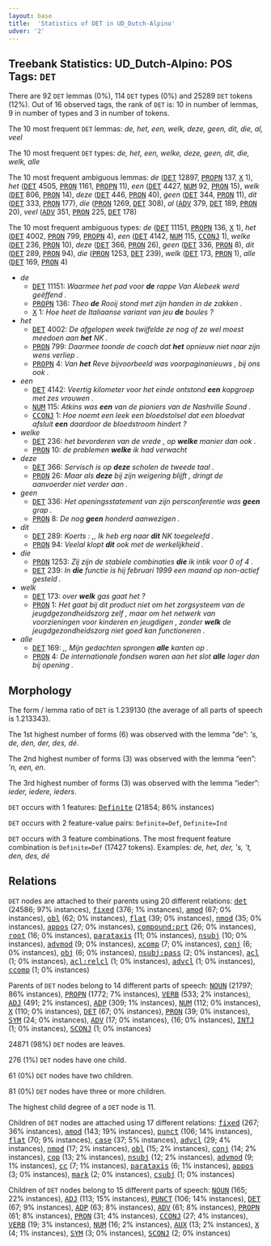 ```yaml
---
layout: base
title:  'Statistics of DET in UD_Dutch-Alpino'
udver: '2'
---
```


## Treebank Statistics: UD_Dutch-Alpino: POS Tags: `DET`

There are 92 `DET` lemmas (0%), 114 `DET` types (0%) and 25289 `DET` tokens (12%).
Out of 16 observed tags, the rank of `DET` is: 10 in number of lemmas, 9 in number of types and 3 in number of tokens.

The 10 most frequent `DET` lemmas: <em>de, het, een, welk, deze, geen, dit, die, al, veel</em>

The 10 most frequent `DET` types:  <em>de, het, een, welke, deze, geen, dit, die, welk, alle</em>

The 10 most frequent ambiguous lemmas: <em>de</em> (<tt><a href="nl_alpino-pos-DET.html">DET</a></tt> 12897, <tt><a href="nl_alpino-pos-PROPN.html">PROPN</a></tt> 137, <tt><a href="nl_alpino-pos-X.html">X</a></tt> 1), <em>het</em> (<tt><a href="nl_alpino-pos-DET.html">DET</a></tt> 4505, <tt><a href="nl_alpino-pos-PRON.html">PRON</a></tt> 1161, <tt><a href="nl_alpino-pos-PROPN.html">PROPN</a></tt> 11), <em>een</em> (<tt><a href="nl_alpino-pos-DET.html">DET</a></tt> 4427, <tt><a href="nl_alpino-pos-NUM.html">NUM</a></tt> 92, <tt><a href="nl_alpino-pos-PRON.html">PRON</a></tt> 15), <em>welk</em> (<tt><a href="nl_alpino-pos-DET.html">DET</a></tt> 806, <tt><a href="nl_alpino-pos-PRON.html">PRON</a></tt> 14), <em>deze</em> (<tt><a href="nl_alpino-pos-DET.html">DET</a></tt> 446, <tt><a href="nl_alpino-pos-PRON.html">PRON</a></tt> 40), <em>geen</em> (<tt><a href="nl_alpino-pos-DET.html">DET</a></tt> 344, <tt><a href="nl_alpino-pos-PRON.html">PRON</a></tt> 11), <em>dit</em> (<tt><a href="nl_alpino-pos-DET.html">DET</a></tt> 333, <tt><a href="nl_alpino-pos-PRON.html">PRON</a></tt> 177), <em>die</em> (<tt><a href="nl_alpino-pos-PRON.html">PRON</a></tt> 1269, <tt><a href="nl_alpino-pos-DET.html">DET</a></tt> 308), <em>al</em> (<tt><a href="nl_alpino-pos-ADV.html">ADV</a></tt> 379, <tt><a href="nl_alpino-pos-DET.html">DET</a></tt> 189, <tt><a href="nl_alpino-pos-PRON.html">PRON</a></tt> 20), <em>veel</em> (<tt><a href="nl_alpino-pos-ADV.html">ADV</a></tt> 351, <tt><a href="nl_alpino-pos-PRON.html">PRON</a></tt> 225, <tt><a href="nl_alpino-pos-DET.html">DET</a></tt> 178)

The 10 most frequent ambiguous types:  <em>de</em> (<tt><a href="nl_alpino-pos-DET.html">DET</a></tt> 11151, <tt><a href="nl_alpino-pos-PROPN.html">PROPN</a></tt> 136, <tt><a href="nl_alpino-pos-X.html">X</a></tt> 1), <em>het</em> (<tt><a href="nl_alpino-pos-DET.html">DET</a></tt> 4002, <tt><a href="nl_alpino-pos-PRON.html">PRON</a></tt> 799, <tt><a href="nl_alpino-pos-PROPN.html">PROPN</a></tt> 4), <em>een</em> (<tt><a href="nl_alpino-pos-DET.html">DET</a></tt> 4142, <tt><a href="nl_alpino-pos-NUM.html">NUM</a></tt> 115, <tt><a href="nl_alpino-pos-CCONJ.html">CCONJ</a></tt> 1), <em>welke</em> (<tt><a href="nl_alpino-pos-DET.html">DET</a></tt> 236, <tt><a href="nl_alpino-pos-PRON.html">PRON</a></tt> 10), <em>deze</em> (<tt><a href="nl_alpino-pos-DET.html">DET</a></tt> 366, <tt><a href="nl_alpino-pos-PRON.html">PRON</a></tt> 26), <em>geen</em> (<tt><a href="nl_alpino-pos-DET.html">DET</a></tt> 336, <tt><a href="nl_alpino-pos-PRON.html">PRON</a></tt> 8), <em>dit</em> (<tt><a href="nl_alpino-pos-DET.html">DET</a></tt> 289, <tt><a href="nl_alpino-pos-PRON.html">PRON</a></tt> 94), <em>die</em> (<tt><a href="nl_alpino-pos-PRON.html">PRON</a></tt> 1253, <tt><a href="nl_alpino-pos-DET.html">DET</a></tt> 239), <em>welk</em> (<tt><a href="nl_alpino-pos-DET.html">DET</a></tt> 173, <tt><a href="nl_alpino-pos-PRON.html">PRON</a></tt> 1), <em>alle</em> (<tt><a href="nl_alpino-pos-DET.html">DET</a></tt> 169, <tt><a href="nl_alpino-pos-PRON.html">PRON</a></tt> 4)


* <em>de</em>
  * <tt><a href="nl_alpino-pos-DET.html">DET</a></tt> 11151: <em>Waarmee het pad voor <b>de</b> rappe Van Alebeek werd geëffend .</em>
  * <tt><a href="nl_alpino-pos-PROPN.html">PROPN</a></tt> 136: <em>Theo <b>de</b> Rooij stond met zijn handen in de zakken .</em>
  * <tt><a href="nl_alpino-pos-X.html">X</a></tt> 1: <em>Hoe heet de Italiaanse variant van jeu <b>de</b> boules ?</em>
* <em>het</em>
  * <tt><a href="nl_alpino-pos-DET.html">DET</a></tt> 4002: <em>De afgelopen week twijfelde ze nog of ze wel moest meedoen aan <b>het</b> NK .</em>
  * <tt><a href="nl_alpino-pos-PRON.html">PRON</a></tt> 799: <em>Daarmee toonde de coach dat <b>het</b> opnieuw niet naar zijn wens verliep .</em>
  * <tt><a href="nl_alpino-pos-PROPN.html">PROPN</a></tt> 4: <em>Van <b>het</b> Reve bijvoorbeeld was voorpaginanieuws , bij ons ook .</em>
* <em>een</em>
  * <tt><a href="nl_alpino-pos-DET.html">DET</a></tt> 4142: <em>Veertig kilometer voor het einde ontstond <b>een</b> kopgroep met zes vrouwen .</em>
  * <tt><a href="nl_alpino-pos-NUM.html">NUM</a></tt> 115: <em>Atkins was <b>een</b> van de pioniers van de Nashville Sound .</em>
  * <tt><a href="nl_alpino-pos-CCONJ.html">CCONJ</a></tt> 1: <em>Hoe noemt een leek een bloedstolsel dat een bloedvat afsluit <b>een</b> daardoor de bloedstroom hindert ?</em>
* <em>welke</em>
  * <tt><a href="nl_alpino-pos-DET.html">DET</a></tt> 236: <em>het bevorderen van de vrede , op <b>welke</b> manier dan ook .</em>
  * <tt><a href="nl_alpino-pos-PRON.html">PRON</a></tt> 10: <em>de problemen <b>welke</b> ik had verwacht</em>
* <em>deze</em>
  * <tt><a href="nl_alpino-pos-DET.html">DET</a></tt> 366: <em>Servisch is op <b>deze</b> scholen de tweede taal .</em>
  * <tt><a href="nl_alpino-pos-PRON.html">PRON</a></tt> 26: <em>Maar als <b>deze</b> bij zijn weigering blijft , dringt de aanvoerder niet verder aan .</em>
* <em>geen</em>
  * <tt><a href="nl_alpino-pos-DET.html">DET</a></tt> 336: <em>Het openingsstatement van zijn persconferentie was <b>geen</b> grap .</em>
  * <tt><a href="nl_alpino-pos-PRON.html">PRON</a></tt> 8: <em>De nog <b>geen</b> honderd aanwezigen .</em>
* <em>dit</em>
  * <tt><a href="nl_alpino-pos-DET.html">DET</a></tt> 289: <em>Koerts : ,, Ik heb erg naar <b>dit</b> NK toegeleefd .</em>
  * <tt><a href="nl_alpino-pos-PRON.html">PRON</a></tt> 94: <em>Veelal klopt <b>dit</b> ook met de werkelijkheid .</em>
* <em>die</em>
  * <tt><a href="nl_alpino-pos-PRON.html">PRON</a></tt> 1253: <em>Zij zijn de stabiele combinaties <b>die</b> ik intik voor 0 of 4 .</em>
  * <tt><a href="nl_alpino-pos-DET.html">DET</a></tt> 239: <em>In <b>die</b> functie is hij februari 1999 een maand op non-actief gesteld .</em>
* <em>welk</em>
  * <tt><a href="nl_alpino-pos-DET.html">DET</a></tt> 173: <em>over <b>welk</b> gas gaat het ?</em>
  * <tt><a href="nl_alpino-pos-PRON.html">PRON</a></tt> 1: <em>Het gaat bij dit product niet om het zorgsysteem van de jeugdgezondheidszorg zelf , maar om het netwerk van voorzieningen voor kinderen en jeugdigen , zonder <b>welk</b> de jeugdgezondheidszorg niet goed kan functioneren .</em>
* <em>alle</em>
  * <tt><a href="nl_alpino-pos-DET.html">DET</a></tt> 169: <em>,, Mijn gedachten sprongen <b>alle</b> kanten op .</em>
  * <tt><a href="nl_alpino-pos-PRON.html">PRON</a></tt> 4: <em>De internationale fondsen waren aan het slot <b>alle</b> lager dan bij opening .</em>

## Morphology

The form / lemma ratio of `DET` is 1.239130 (the average of all parts of speech is 1.213343).

The 1st highest number of forms (6) was observed with the lemma “de”: <em>'s, de, den, der, des, dé</em>.

The 2nd highest number of forms (3) was observed with the lemma “een”: <em>'n, een, en</em>.

The 3rd highest number of forms (3) was observed with the lemma “ieder”: <em>ieder, iedere, ieders</em>.

`DET` occurs with 1 features: <tt><a href="nl_alpino-feat-Definite.html">Definite</a></tt> (21854; 86% instances)

`DET` occurs with 2 feature-value pairs: `Definite=Def`, `Definite=Ind`

`DET` occurs with 3 feature combinations.
The most frequent feature combination is `Definite=Def` (17427 tokens).
Examples: <em>de, het, der, 's, 't, den, des, dé</em>


## Relations

`DET` nodes are attached to their parents using 20 different relations: <tt><a href="nl_alpino-dep-det.html">det</a></tt> (24586; 97% instances), <tt><a href="nl_alpino-dep-fixed.html">fixed</a></tt> (376; 1% instances), <tt><a href="nl_alpino-dep-amod.html">amod</a></tt> (67; 0% instances), <tt><a href="nl_alpino-dep-obl.html">obl</a></tt> (62; 0% instances), <tt><a href="nl_alpino-dep-flat.html">flat</a></tt> (39; 0% instances), <tt><a href="nl_alpino-dep-nmod.html">nmod</a></tt> (35; 0% instances), <tt><a href="nl_alpino-dep-appos.html">appos</a></tt> (27; 0% instances), <tt><a href="nl_alpino-dep-compound-prt.html">compound:prt</a></tt> (26; 0% instances), <tt><a href="nl_alpino-dep-root.html">root</a></tt> (16; 0% instances), <tt><a href="nl_alpino-dep-parataxis.html">parataxis</a></tt> (11; 0% instances), <tt><a href="nl_alpino-dep-nsubj.html">nsubj</a></tt> (10; 0% instances), <tt><a href="nl_alpino-dep-advmod.html">advmod</a></tt> (9; 0% instances), <tt><a href="nl_alpino-dep-xcomp.html">xcomp</a></tt> (7; 0% instances), <tt><a href="nl_alpino-dep-conj.html">conj</a></tt> (6; 0% instances), <tt><a href="nl_alpino-dep-obj.html">obj</a></tt> (6; 0% instances), <tt><a href="nl_alpino-dep-nsubj-pass.html">nsubj:pass</a></tt> (2; 0% instances), <tt><a href="nl_alpino-dep-acl.html">acl</a></tt> (1; 0% instances), <tt><a href="nl_alpino-dep-acl-relcl.html">acl:relcl</a></tt> (1; 0% instances), <tt><a href="nl_alpino-dep-advcl.html">advcl</a></tt> (1; 0% instances), <tt><a href="nl_alpino-dep-ccomp.html">ccomp</a></tt> (1; 0% instances)

Parents of `DET` nodes belong to 14 different parts of speech: <tt><a href="nl_alpino-pos-NOUN.html">NOUN</a></tt> (21797; 86% instances), <tt><a href="nl_alpino-pos-PROPN.html">PROPN</a></tt> (1772; 7% instances), <tt><a href="nl_alpino-pos-VERB.html">VERB</a></tt> (533; 2% instances), <tt><a href="nl_alpino-pos-ADJ.html">ADJ</a></tt> (491; 2% instances), <tt><a href="nl_alpino-pos-ADP.html">ADP</a></tt> (309; 1% instances), <tt><a href="nl_alpino-pos-NUM.html">NUM</a></tt> (112; 0% instances), <tt><a href="nl_alpino-pos-X.html">X</a></tt> (110; 0% instances), <tt><a href="nl_alpino-pos-DET.html">DET</a></tt> (67; 0% instances), <tt><a href="nl_alpino-pos-PRON.html">PRON</a></tt> (39; 0% instances), <tt><a href="nl_alpino-pos-SYM.html">SYM</a></tt> (24; 0% instances), <tt><a href="nl_alpino-pos-ADV.html">ADV</a></tt> (17; 0% instances),  (16; 0% instances), <tt><a href="nl_alpino-pos-INTJ.html">INTJ</a></tt> (1; 0% instances), <tt><a href="nl_alpino-pos-SCONJ.html">SCONJ</a></tt> (1; 0% instances)

24871 (98%) `DET` nodes are leaves.

276 (1%) `DET` nodes have one child.

61 (0%) `DET` nodes have two children.

81 (0%) `DET` nodes have three or more children.

The highest child degree of a `DET` node is 11.

Children of `DET` nodes are attached using 17 different relations: <tt><a href="nl_alpino-dep-fixed.html">fixed</a></tt> (267; 36% instances), <tt><a href="nl_alpino-dep-amod.html">amod</a></tt> (143; 19% instances), <tt><a href="nl_alpino-dep-punct.html">punct</a></tt> (106; 14% instances), <tt><a href="nl_alpino-dep-flat.html">flat</a></tt> (70; 9% instances), <tt><a href="nl_alpino-dep-case.html">case</a></tt> (37; 5% instances), <tt><a href="nl_alpino-dep-advcl.html">advcl</a></tt> (29; 4% instances), <tt><a href="nl_alpino-dep-nmod.html">nmod</a></tt> (17; 2% instances), <tt><a href="nl_alpino-dep-obl.html">obl</a></tt> (15; 2% instances), <tt><a href="nl_alpino-dep-conj.html">conj</a></tt> (14; 2% instances), <tt><a href="nl_alpino-dep-cop.html">cop</a></tt> (13; 2% instances), <tt><a href="nl_alpino-dep-nsubj.html">nsubj</a></tt> (12; 2% instances), <tt><a href="nl_alpino-dep-advmod.html">advmod</a></tt> (9; 1% instances), <tt><a href="nl_alpino-dep-cc.html">cc</a></tt> (7; 1% instances), <tt><a href="nl_alpino-dep-parataxis.html">parataxis</a></tt> (6; 1% instances), <tt><a href="nl_alpino-dep-appos.html">appos</a></tt> (3; 0% instances), <tt><a href="nl_alpino-dep-mark.html">mark</a></tt> (2; 0% instances), <tt><a href="nl_alpino-dep-csubj.html">csubj</a></tt> (1; 0% instances)

Children of `DET` nodes belong to 15 different parts of speech: <tt><a href="nl_alpino-pos-NOUN.html">NOUN</a></tt> (165; 22% instances), <tt><a href="nl_alpino-pos-ADJ.html">ADJ</a></tt> (113; 15% instances), <tt><a href="nl_alpino-pos-PUNCT.html">PUNCT</a></tt> (106; 14% instances), <tt><a href="nl_alpino-pos-DET.html">DET</a></tt> (67; 9% instances), <tt><a href="nl_alpino-pos-ADP.html">ADP</a></tt> (63; 8% instances), <tt><a href="nl_alpino-pos-ADV.html">ADV</a></tt> (61; 8% instances), <tt><a href="nl_alpino-pos-PROPN.html">PROPN</a></tt> (61; 8% instances), <tt><a href="nl_alpino-pos-PRON.html">PRON</a></tt> (31; 4% instances), <tt><a href="nl_alpino-pos-CCONJ.html">CCONJ</a></tt> (27; 4% instances), <tt><a href="nl_alpino-pos-VERB.html">VERB</a></tt> (19; 3% instances), <tt><a href="nl_alpino-pos-NUM.html">NUM</a></tt> (16; 2% instances), <tt><a href="nl_alpino-pos-AUX.html">AUX</a></tt> (13; 2% instances), <tt><a href="nl_alpino-pos-X.html">X</a></tt> (4; 1% instances), <tt><a href="nl_alpino-pos-SYM.html">SYM</a></tt> (3; 0% instances), <tt><a href="nl_alpino-pos-SCONJ.html">SCONJ</a></tt> (2; 0% instances)

